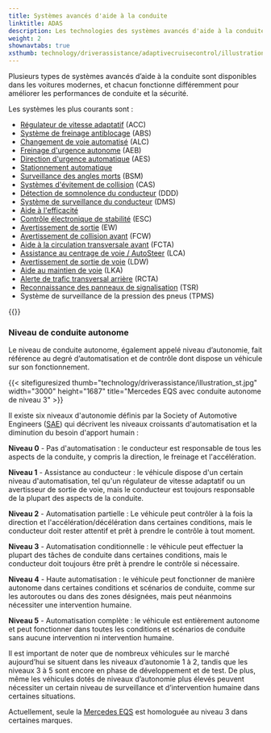 ```yaml
---
title: Systèmes avancés d'aide à la conduite
linktitle: ADAS
description: Les technologies des systèmes avancés d'aide à la conduite (ADAS) sont conçues pour aider les conducteurs à conduire leur véhicule de manière plus sûre et plus efficace. EVKX.net vous donne des détails sur les différents systèmes des véhicules électriques.
weight: 2
shownavtabs: true
xsthumb: technology/driverassistance/adaptivecruisecontrol/illustration_xst.jpg
---
```

<!-- markdownlint-disable MD033 -->

Plusieurs types de systèmes avancés d’aide à la conduite sont disponibles dans les voitures modernes, et chacun fonctionne différemment pour améliorer les performances de conduite et la sécurité.

Les systèmes les plus courants sont :

- [Régulateur de vitesse adaptatif](adaptivecruisecontrol/) (ACC)
- [Système de freinage antiblocage](antilockbrakingsystem/) (ABS)
- [Changement de voie automatisé](automatedlanechange/) (ALC)
- [Freinage d'urgence autonome](automaticemergencybraking/) (AEB)
- [Direction d'urgence automatique](automaticemergencysteering/) (AES)
- [Stationnement automatique](automaticparking/)
- [Surveillance des angles morts](blindspotmonitoring/) (BSM)
- [Systèmes d'évitement de collision](collisionavoidancesystems/) (CAS)
- [Détection de somnolence du conducteur](driverdrowsinessdetection/) (DDD)
- [Système de surveillance du conducteur](drivermonitoringsystem/) (DMS)
- [Aide à l'efficacité](efficencyassist/)
- [Contrôle électronique de stabilité](electronicstabilitycontrol/) (ESC)
- [Avertissement de sortie](exitwarning/) (EW)
- [Avertissement de collision avant](forwardcollisionwarning/) (FCW)
- [Aide à la circulation transversale avant](frontcrosstrafficassist/) (FCTA)
- [Assistance au centrage de voie / AutoSteer](autosteer/) (LCA)
- [Avertissement de sortie de voie](lanedeparturewarning/) (LDW)
- [Aide au maintien de voie](lanekeepingassist/) (LKA)
- [Alerte de trafic transversal arrière](rearcrosstrafficalert/) (RCTA)
- [Reconnaissance des panneaux de signalisation](trafficsignrecognition/) (TSR)
- Système de surveillance de la pression des pneus (TPMS)

{{<evkxdisplayaddarticle />}}

### Niveau de conduite autonome

Le niveau de conduite autonome, également appelé niveau d’autonomie, fait référence au degré d’automatisation et de contrôle dont dispose un véhicule sur son fonctionnement.

{{< sitefiguresized thumb="technology/driverassistance/illustration_st.jpg" width="3000" height="1687" title="Mercedes EQS avec conduite autonome de niveau 3" >}}

Il existe six niveaux d'autonomie définis par la Society of Automotive Engineers ([SAE](https://www.sae.org/)) qui décrivent les niveaux croissants d'automatisation et la diminution du besoin d'apport humain :

**Niveau 0** - Pas d'automatisation : le conducteur est responsable de tous les aspects de la conduite, y compris la direction, le freinage et l'accélération.

**Niveau 1** - Assistance au conducteur : le véhicule dispose d'un certain niveau d'automatisation, tel qu'un régulateur de vitesse adaptatif ou un avertisseur de sortie de voie, mais le conducteur est toujours responsable de la plupart des aspects de la conduite.

**Niveau 2** - Automatisation partielle : Le véhicule peut contrôler à la fois la direction et l'accélération/décélération dans certaines conditions, mais le conducteur doit rester attentif et prêt à prendre le contrôle à tout moment.

**Niveau 3** - Automatisation conditionnelle : le véhicule peut effectuer la plupart des tâches de conduite dans certaines conditions, mais le conducteur doit toujours être prêt à prendre le contrôle si nécessaire.

**Niveau 4** - Haute automatisation : le véhicule peut fonctionner de manière autonome dans certaines conditions et scénarios de conduite, comme sur les autoroutes ou dans des zones désignées, mais peut néanmoins nécessiter une intervention humaine.

**Niveau 5** - Automatisation complète : le véhicule est entièrement autonome et peut fonctionner dans toutes les conditions et scénarios de conduite sans aucune intervention ni intervention humaine.

Il est important de noter que de nombreux véhicules sur le marché aujourd’hui se situent dans les niveaux d’autonomie 1 à 2, tandis que les niveaux 3 à 5 sont encore en phase de développement et de test. De plus, même les véhicules dotés de niveaux d’autonomie plus élevés peuvent nécessiter un certain niveau de surveillance et d’intervention humaine dans certaines situations.

Actuellement, seule la [Mercedes EQS](../../models/mercedes/eqs/) est homologuée au niveau 3 dans certaines marques.
